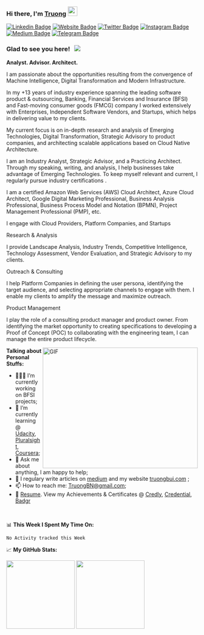 ### Hi there, I'm <a href="https://www.truongbui.com" target="_blank">Truong</a> <img src="https://media.giphy.com/media/hvRJCLFzcasrR4ia7z/giphy.gif" width="25px">

[![Linkedin Badge](https://img.shields.io/badge/-LinkedIn-0e76a8?style=flat-square&logo=Linkedin&logoColor=white)](https://www.linkedin.com/in/truongbui/)
[![Website Badge](https://img.shields.io/badge/Website-3b5998?style=flat-square&logo=google-chrome&logoColor=white)](https://www.truongbui.com)
[![Twitter Badge](https://img.shields.io/badge/-Twitter-00acee?style=flat-square&logo=Twitter&logoColor=white)](https://twitter.com/truongbui)
[![Instagram Badge](https://img.shields.io/badge/-Instagram-e4405f?style=flat-square&logo=Instagram&logoColor=white)](https://instagram.com/buitruong/)
[![Medium Badge](https://img.shields.io/badge/medium-%2312100E.svg?&style=for-square&logo=medium&logoColor=white)](https://truongbn.medium.com/)
[![Telegram Badge](https://img.shields.io/badge/-Telegram-0088cc?style=flat-square&logo=Telegram&logoColor=white)](https://t.me/truong)

### Glad to see you here! &nbsp; ![](https://visitor-badge.glitch.me/badge?page_id=truongnhatbui.truongnhatbui)

**Analyst. Advisor. Architect.**
<p>
I am passionate about the opportunities resulting from the convergence of Machine Intelligence, Digital Transformation and Modern Infrastructure.
</p>
<p>
In my +13 years of industry experience spanning the leading software product & outsourcing, Banking, Financial Services and Insurance (BFSI) and 
Fast-moving consumer goods (FMCG) company I worked extensively with Enterprises, Independent Software Vendors, and Startups, which helps in delivering value to my clients.
</p>
<p>
My current focus is on in-depth research and analysis of Emerging Technologies, Digital Transformation, Strategic Advisory to product companies, and architecting scalable applications based on Cloud Native Architecture.
</p>
<p>
I am an Industry Analyst, Strategic Advisor, and a Practicing Architect. Through my speaking, writing, and analysis, I help businesses take advantage of Emerging Technologies.
To keep myself relevant and current, I regularly pursue industry certifications .
</p>
<p>
I am a certified Amazon Web Services (AWS) Cloud Architect, Azure Cloud Architect, Google Digital Marketing Professional, Business Analysis Professional, Business Process Model and Notation (BPMN), Project Management Professional (PMP), etc. 
</p>

<p>
I engage with Cloud Providers, Platform Companies, and Startups 
</p>
Research & Analysis
<p>
I provide Landscape Analysis, Industry Trends, Competitive Intelligence, Technology Assessment, Vendor Evaluation, and Strategic Advisory to my clients.
</p>
Outreach & Consulting
<p>
I help Platform Companies in defining the user persona, identifying the target audience, and selecting appropriate channels to engage with them. I enable my clients to amplify the message and maximize outreach.
</p>
Product Management
<p>
I play the role of a consulting product manager and product owner. From identifying the market opportunity to creating specifications to developing a Proof of Concept (POC) to collaborating with the engineering team, I can manage the entire product lifecycle.
</p>
<img align="right" alt="GIF" src="https://res.cloudinary.com/truong/image/upload/v1625740924/Assets/coding.gif" width="408" height="318" />
  

**Talking about Personal Stuffs:**

- 👨🏻‍💻 I’m currently working on BFSI projects;
- 🚀 I’m currently learning @ [Udacity](https://www.udacity.com/), [Pluralsight](https://www.pluralsight.com/), [Coursera](https://www.coursera.org/);
- 💬 Ask me about anything, I am happy to help;
- 📝 I regulary write articles on [medium](https://truongbn.medium.com/) and my website [truongbui.com](https://www.truongbui.com/) ;
- 📫 How to reach me: TruongBN@gmail.com;
- 📝 [Resume](https://www.linkedin.com/in/truongbui/). View my Achievements & Certificates @ [Credly](https://www.credly.com/users/truong/badges), [Credential](https://www.credential.net/profile/buinhattruong442167/wallet), [Badgr](https://badgr.com/backpack/badges)

</br>

📊 **This Week I Spent My Time On:**
<!--START_SECTION:waka-->
```text
No Activity tracked this Week
```
<!--END_SECTION:waka-->


📈 **My GitHub Stats:**

<p>
  <img height="180em" src="https://github-readme-stats.vercel.app/api?username=truongnhatbui&show_icons=true&hide_border=true&&count_private=true&include_all_commits=true" />
  <img height="180em" src="https://github-readme-stats.vercel.app/api/top-langs/?username=truongnhatbui&exclude_repo=KNN-Image-Classification&show_icons=true&hide_border=true&layout=compact&langs_count=8"/>
</p>
